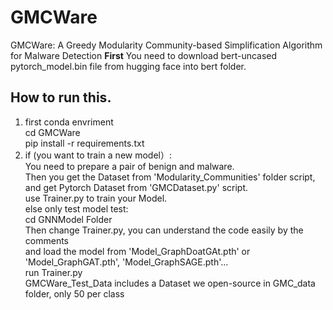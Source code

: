 # GMCWare
GMCWare: A Greedy Modularity Community-based Simplification Algorithm for Malware Detection
**First** You need to download bert-uncased pytorch_model.bin file from hugging face into bert folder.

## How to run this.

1. first conda envriment<br>
   cd GMCWare<br>
   pip install -r requirements.txt <br>
3. if (you want to train a new model）:<br>
       You need to prepare a pair of benign and malware.<br>
       Then you get the Dataset from 'Modularity_Communities' folder script,<br>
       and get Pytorch Dataset from 'GMCDataset.py' script.<br>
       use Trainer.py to train your Model.<br>
   else only test model test:<br>
       cd GNNModel Folder<br>
       Then change Trainer.py, you can understand the code easily by the comments <br>
       and load the model from 'Model_GraphDoatGAt.pth' or 'Model_GraphGAT.pth', 'Model_GraphSAGE.pth'... <br>
       run Trainer.py<br>
       GMCWare_Test_Data includes a Dataset we open-source in GMC_data folder, only 50 per class <br>
